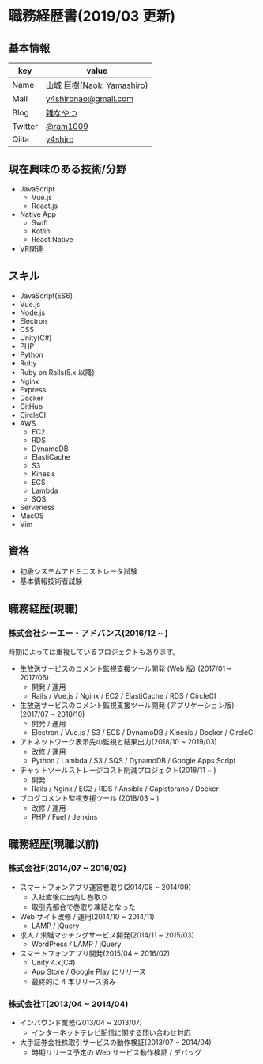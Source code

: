 # 職務経歴書(2019/03 更新)
## 基本情報
|key|value|
|---|-----|
|Name|山城 巨樹(Naoki Yamashiro)|
|Mail|y4shironao@gmail.com|
|Blog|[雑なやつ](http://ram.hatenablog.jp/)|
|Twitter|[@ram1009](https://twitter.com/ram1009)|
|Qiita|[y4shiro](http://qiita.com/y4shiro)|

## 現在興味のある技術/分野
- JavaScript
  - Vue.js
  - React.js
- Native App
  - Swift
  - Kotlin
  - React Native
- VR関連

## スキル
- JavaScript(ES6)
- Vue.js
- Node.js
- Electron
- CSS
- Unity(C#)
- PHP
- Python
- Ruby
- Ruby on Rails(5.x 以降)
- Nginx
- Express
- Docker
- GitHub
- CircleCI
- AWS
  - EC2
  - RDS
  - DynamoDB
  - ElastiCache
  - S3
  - Kinesis
  - ECS
  - Lambda
  - SQS
- Serverless
- MacOS
- Vim

## 資格
- 初級システムアドミニストレータ試験
- 基本情報技術者試験


## 職務経歴(現職)
### 株式会社シーエー・アドバンス(2016/12 ~ )
時期によっては重複しているプロジェクトもあります。

- 生放送サービスのコメント監視支援ツール開発 (Web 版) (2017/01 ~ 2017/06)
  - 開発 / 運用
  - Rails / Vue.js / Nginx / EC2 / ElastiCache / RDS / CircleCI
- 生放送サービスのコメント監視支援ツール開発 (アプリケーション版) (2017/07 ~ 2018/10)
  - 開発 / 運用
  - Electron / Vue.js / S3 / ECS / DynamoDB / Kinesis / Docker / CircleCI
- アドネットワーク表示先の監視と結果出力(2018/10 ~ 2019/03)
  - 改修 / 運用
  - Python / Lambda / S3 / SQS / DynamoDB / Google Apps Script
- チャットツールストレージコスト削減プロジェクト(2018/11 ~ )
  - 開発
  - Rails / Nginx / EC2 / RDS / Ansible / Capistorano / Docker
- ブログコメント監視支援ツール (2018/03 ~ )
  - 改修 / 運用
  - PHP / Fuel / Jenkins



## 職務経歴(現職以前)
### 株式会社F(2014/07 ~ 2016/02)
- スマートフォンアプリ運営巻取り(2014/08 ~ 2014/09)
  - 入社直後に出向し巻取り
  - 取引先都合で巻取り凍結となった
- Web サイト改修 / 運用(2014/10 ~ 2014/11)
  -  LAMP / jQuery
- 求人 / 求職マッチングサービス開発(2014/11 ~ 2015/03)
  - WordPress / LAMP / jQuery
- スマートフォンアプリ開発(2015/04 ~ 2016/02)
  - Unity 4.x(C#)
  - App Store / Google Play にリリース
  - 最終的に 4 本リリース済み

### 株式会社T(2013/04 ~ 2014/04)
- インバウンド業務(2013/04 ~ 2013/07)
  - インターネットテレビ配信に関する問い合わせ対応
- 大手証券会社株取引サービスの動作検証(2013/07 ~ 2014/04)
  - 時期リリース予定の Web サービス動作検証 / デバッグ
